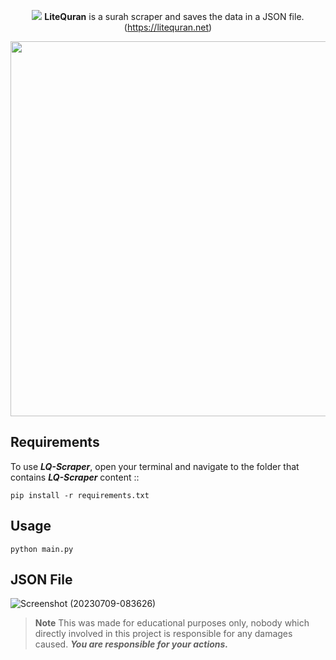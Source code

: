 <div align="center">

<img src="https://litequran.net/assets/favicon.ico" width="auto" height="auto"> **LiteQuran** is a surah scraper and saves the data in a JSON file. (https://litequran.net)

<img src="https://github.com/x404xx/LiteQuran-Scraper/assets/114883816/5823bf77-9691-4522-ad8a-45bfa4f8a725" width="600" height="auto">

</div>

## **Requirements**

To use _**LQ-Scraper**_, open your terminal and navigate to the folder that contains _**LQ-Scraper**_ content ::

```
pip install -r requirements.txt
```

## **Usage**

```
python main.py
```

## **JSON File**

![Screenshot (20230709-083626)](https://github.com/x404xx/LiteQuran-Scraper/assets/114883816/7f31896e-437c-4b0f-9090-1cd242ae0b61)

> **Note**
> This was made for educational purposes only, nobody which directly involved in this project is responsible for any damages caused. **_You are responsible for your actions._**
